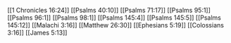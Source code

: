 [[1 Chronicles 16:24]]
[[Psalms 40:10]]
[[Psalms 71:17]]
[[Psalms 95:1]]
[[Psalms 96:1]]
[[Psalms 98:1]]
[[Psalms 145:4]]
[[Psalms 145:5]]
[[Psalms 145:12]]
[[Malachi 3:16]]
[[Matthew 26:30]]
[[Ephesians 5:19]]
[[Colossians 3:16]]
[[James 5:13]]
